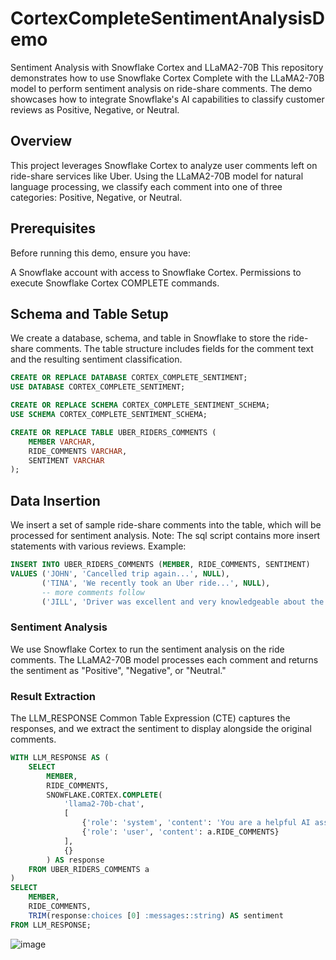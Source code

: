 # CortexCompleteSentimentAnalysisDemo

Sentiment Analysis with Snowflake Cortex and LLaMA2-70B
This repository demonstrates how to use Snowflake Cortex Complete with the LLaMA2-70B model to perform sentiment analysis on ride-share comments. The demo showcases how to integrate Snowflake's AI capabilities to classify customer reviews as Positive, Negative, or Neutral.

## Overview
This project leverages Snowflake Cortex to analyze user comments left on ride-share services like Uber. Using the LLaMA2-70B model for natural language processing, we classify each comment into one of three categories: Positive, Negative, or Neutral.

## Prerequisites
Before running this demo, ensure you have:

A Snowflake account with access to Snowflake Cortex.
Permissions to execute Snowflake Cortex COMPLETE commands.

## Schema and Table Setup
We create a database, schema, and table in Snowflake to store the ride-share comments. The table structure includes fields for the comment text and the resulting sentiment classification.

```SQL
CREATE OR REPLACE DATABASE CORTEX_COMPLETE_SENTIMENT;
USE DATABASE CORTEX_COMPLETE_SENTIMENT;

CREATE OR REPLACE SCHEMA CORTEX_COMPLETE_SENTIMENT_SCHEMA;
USE SCHEMA CORTEX_COMPLETE_SENTIMENT_SCHEMA;

CREATE OR REPLACE TABLE UBER_RIDERS_COMMENTS (
    MEMBER VARCHAR,
    RIDE_COMMENTS VARCHAR,
    SENTIMENT VARCHAR
);
```

## Data Insertion
We insert a set of sample ride-share comments into the table, which will be processed for sentiment analysis.
Note: The sql script contains more insert statements with various reviews.
Example:
```SQL
INSERT INTO UBER_RIDERS_COMMENTS (MEMBER, RIDE_COMMENTS, SENTIMENT)
VALUES ('JOHN', 'Cancelled trip again...', NULL),
       ('TINA', 'We recently took an Uber ride...', NULL),
       -- more comments follow
       ('JILL', 'Driver was excellent and very knowledgeable about the area...', NULL);
```

### Sentiment Analysis
We use Snowflake Cortex to run the sentiment analysis on the ride comments. The LLaMA2-70B model processes each comment and returns the sentiment as "Positive", "Negative", or "Neutral."

### Result Extraction
The LLM_RESPONSE Common Table Expression (CTE) captures the responses, and we extract the sentiment to display alongside the original comments.

```SQL
WITH LLM_RESPONSE AS (
    SELECT
        MEMBER,
        RIDE_COMMENTS,
        SNOWFLAKE.CORTEX.COMPLETE(
            'llama2-70b-chat',
            [
                {'role': 'system', 'content': 'You are a helpful AI assistant. Analyze the review text and determine the overall sentiment. Answer with just "Positive", "Negative", or "Neutral"'},
                {'role': 'user', 'content': a.RIDE_COMMENTS}
            ],
            {}
        ) AS response
    FROM UBER_RIDERS_COMMENTS a
)
SELECT
    MEMBER,
    RIDE_COMMENTS,
    TRIM(response:choices [0] :messages::string) AS sentiment
FROM LLM_RESPONSE;
```

![image](https://github.com/user-attachments/assets/31dca457-d583-40cd-b08c-e03a797039e6)




